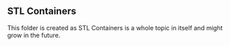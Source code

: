## STL Containers
This folder is created as STL Containers is a whole topic in itself and might grow in the future.
